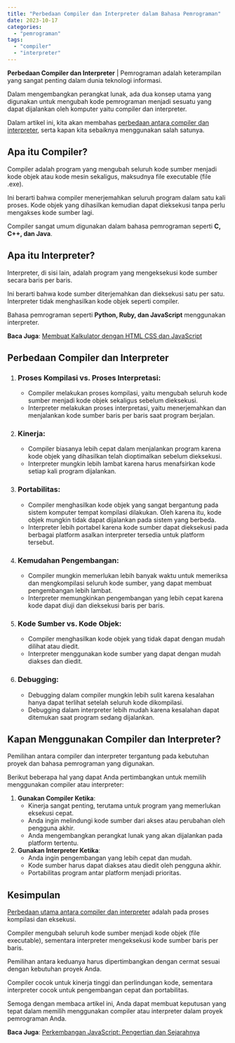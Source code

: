```yaml
---
title: "Perbedaan Compiler dan Interpreter dalam Bahasa Pemrograman"
date: 2023-10-17
categories: 
  - "pemrograman"
tags: 
  - "compiler"
  - "interpreter"
---
```


**Perbedaan Compiler dan Interpreter** | Pemrograman adalah keterampilan yang sangat penting dalam dunia teknologi informasi.

Dalam mengembangkan perangkat lunak, ada dua konsep utama yang digunakan untuk mengubah kode pemrograman menjadi sesuatu yang dapat dijalankan oleh komputer yaitu compiler dan interpreter.

Dalam artikel ini, kita akan membahas [perbedaan antara compiler dan interpreter](https://ajiekusumadhany.com/perbedaan-compiler-dan-interpreter/), serta kapan kita sebaiknya menggunakan salah satunya.

## **Apa itu Compiler?**

Compiler adalah program yang mengubah seluruh kode sumber menjadi kode objek atau kode mesin sekaligus, maksudnya file executable (file .exe).

Ini berarti bahwa compiler menerjemahkan seluruh program dalam satu kali proses. Kode objek yang dihasilkan kemudian dapat dieksekusi tanpa perlu mengakses kode sumber lagi.

Compiler sangat umum digunakan dalam bahasa pemrograman seperti **C, C++, dan Java**.

## **Apa itu Interpreter?**

Interpreter, di sisi lain, adalah program yang mengeksekusi kode sumber secara baris per baris.

Ini berarti bahwa kode sumber diterjemahkan dan dieksekusi satu per satu. Interpreter tidak menghasilkan kode objek seperti compiler.

Bahasa pemrograman seperti **Python, Ruby, dan JavaScript** menggunakan interpreter.

**Baca Juga**: [Membuat Kalkulator dengan HTML CSS dan JavaScript](https://ajiekusumadhany.com/membuat-kalkulator-html-css-javascript/)

## **Perbedaan Compiler dan Interpreter**

1. ### **Proses Kompilasi vs. Proses Interpretasi**:
    
    - Compiler melakukan proses kompilasi, yaitu mengubah seluruh kode sumber menjadi kode objek sekaligus sebelum dieksekusi.
    - Interpreter melakukan proses interpretasi, yaitu menerjemahkan dan menjalankan kode sumber baris per baris saat program berjalan.
2. ### **Kinerja**:
    
    - Compiler biasanya lebih cepat dalam menjalankan program karena kode objek yang dihasilkan telah dioptimalkan sebelum dieksekusi.
    - Interpreter mungkin lebih lambat karena harus menafsirkan kode setiap kali program dijalankan.
3. ### **Portabilitas**:
    
    - Compiler menghasilkan kode objek yang sangat bergantung pada sistem komputer tempat kompilasi dilakukan. Oleh karena itu, kode objek mungkin tidak dapat dijalankan pada sistem yang berbeda.
    - Interpreter lebih portabel karena kode sumber dapat dieksekusi pada berbagai platform asalkan interpreter tersedia untuk platform tersebut.
4. ### **Kemudahan Pengembangan**:
    
    - Compiler mungkin memerlukan lebih banyak waktu untuk memeriksa dan mengkompilasi seluruh kode sumber, yang dapat membuat pengembangan lebih lambat.
    - Interpreter memungkinkan pengembangan yang lebih cepat karena kode dapat diuji dan dieksekusi baris per baris.
5. ### **Kode Sumber vs. Kode Objek**:
    
    - Compiler menghasilkan kode objek yang tidak dapat dengan mudah dilihat atau diedit.
    - Interpreter menggunakan kode sumber yang dapat dengan mudah diakses dan diedit.
6. ### **Debugging**:
    
    - Debugging dalam compiler mungkin lebih sulit karena kesalahan hanya dapat terlihat setelah seluruh kode dikompilasi.
    - Debugging dalam interpreter lebih mudah karena kesalahan dapat ditemukan saat program sedang dijalankan.

## **Kapan Menggunakan Compiler dan Interpreter?**

Pemilihan antara compiler dan interpreter tergantung pada kebutuhan proyek dan bahasa pemrograman yang digunakan.

Berikut beberapa hal yang dapat Anda pertimbangkan untuk memilih menggunakan compiler atau interpreter:

1. **Gunakan Compiler Ketika**:
    - Kinerja sangat penting, terutama untuk program yang memerlukan eksekusi cepat.
    - Anda ingin melindungi kode sumber dari akses atau perubahan oleh pengguna akhir.
    - Anda mengembangkan perangkat lunak yang akan dijalankan pada platform tertentu.
2. **Gunakan Interpreter Ketika**:
    - Anda ingin pengembangan yang lebih cepat dan mudah.
    - Kode sumber harus dapat diakses atau diedit oleh pengguna akhir.
    - Portabilitas program antar platform menjadi prioritas.

## Kesimpulan

[Perbedaan utama antara compiler dan interpreter](https://ajiekusumadhany.com/perbedaan-compiler-dan-interpreter/) adalah pada proses kompilasi dan eksekusi.

Compiler mengubah seluruh kode sumber menjadi kode objek (file executable), sementara interpreter mengeksekusi kode sumber baris per baris.

Pemilihan antara keduanya harus dipertimbangkan dengan cermat sesuai dengan kebutuhan proyek Anda.

Compiler cocok untuk kinerja tinggi dan perlindungan kode, sementara interpreter cocok untuk pengembangan cepat dan portabilitas.

Semoga dengan membaca artikel ini, Anda dapat membuat keputusan yang tepat dalam memilih menggunakan compiler atau interpreter dalam proyek pemrograman Anda.

**Baca Juga**: [Perkembangan JavaScript: Pengertian dan Sejarahnya](https://ajiekusumadhany.com/pengertian-dan-perkembangan-javascript/)
